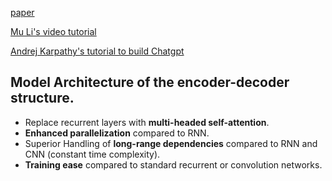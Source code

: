 [paper](https://arxiv.org/abs/1706.03762)

[Mu Li's video tutorial](https://youtu.be/nzqlFIcCSWQ?feature=shared)

[Andrej Karpathy's tutorial to build Chatgpt](https://youtu.be/kCc8FmEb1nY?feature=shared)


## Model Architecture of the **encoder-decoder** structure. 
- Replace recurrent layers with **multi-headed self-attention**.
- **Enhanced parallelization** compared to RNN.
- Superior Handling of **long-range dependencies** compared to RNN and CNN (constant time complexity).
- **Training ease** compared to standard recurrent or convolution networks.
